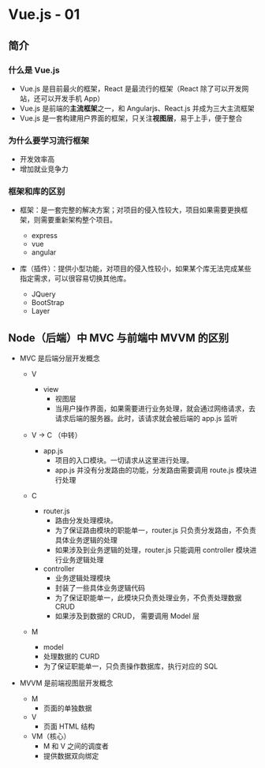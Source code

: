 # Vue.js - 01

## 简介

### 什么是 Vue.js

- Vue.js 是目前最火的框架，React 是最流行的框架（React 除了可以开发网站，还可以开发手机 App）
- Vue.js 是前端的**主流框架**之一，和 Angularjs、React.js 并成为三大主流框架
- Vue.js 是一套构建用户界面的框架，只关注**视图层**，易于上手，便于整合


### 为什么要学习流行框架

- 开发效率高
- 增加就业竞争力


### 框架和库的区别

- 框架：是一套完整的解决方案；对项目的侵入性较大，项目如果需要更换框架，则需要重新架构整个项目。
  - express
  - vue
  - angular

- 库（插件）：提供小型功能，对项目的侵入性较小，如果某个库无法完成某些指定需求，可以很容易切换其他库。
  - JQuery
  - BootStrap
  - Layer

## Node（后端）中 MVC 与前端中 MVVM 的区别

- MVC 是后端分层开发概念

  - V
    - view
      - 视图层
      - 当用户操作界面，如果需要进行业务处理，就会通过网络请求，去请求后端的服务器。此时，该请求就会被后端的 app.js 监听

  - V -> C （中转）
    - app.js
      - 项目的入口模块。一切请求从这里进行处理。
      - app.js 并没有分发路由的功能，分发路由需要调用 route.js 模块进行处理

  - C
    - router.js
      - 路由分发处理模块。
      - 为了保证路由模块的职能单一，router.js 只负责分发路由，不负责具体业务逻辑的处理
      - 如果涉及到业务逻辑的处理，router.js 只能调用 controller 模块进行业务逻辑处理
    - controller
      - 业务逻辑处理模块
      - 封装了一些具体业务逻辑代码
      - 为了保证职能单一，此模块只负责处理业务，不负责处理数据 CRUD
      - 如果涉及到数据的 CRUD， 需要调用 Model 层

  - M
    - model
    - 处理数据的 CURD
    - 为了保证职能单一，只负责操作数据库，执行对应的 SQL


- MVVM 是前端视图层开发概念
  - M
    - 页面的单独数据
  - V
    - 页面 HTML 结构
  - VM（核心）
    - M 和 V 之间的调度者
    - 提供数据双向绑定

